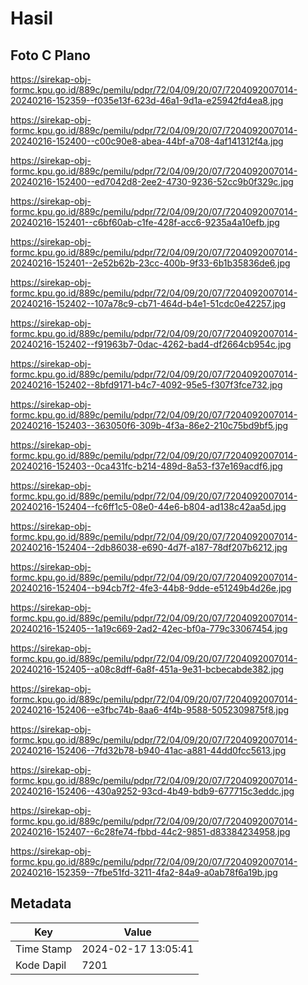# Hasil

## Foto C Plano

https://sirekap-obj-formc.kpu.go.id/889c/pemilu/pdpr/72/04/09/20/07/7204092007014-20240216-152359--f035e13f-623d-46a1-9d1a-e25942fd4ea8.jpg

https://sirekap-obj-formc.kpu.go.id/889c/pemilu/pdpr/72/04/09/20/07/7204092007014-20240216-152400--c00c90e8-abea-44bf-a708-4af141312f4a.jpg

https://sirekap-obj-formc.kpu.go.id/889c/pemilu/pdpr/72/04/09/20/07/7204092007014-20240216-152400--ed7042d8-2ee2-4730-9236-52cc9b0f329c.jpg

https://sirekap-obj-formc.kpu.go.id/889c/pemilu/pdpr/72/04/09/20/07/7204092007014-20240216-152401--c6bf60ab-c1fe-428f-acc6-9235a4a10efb.jpg

https://sirekap-obj-formc.kpu.go.id/889c/pemilu/pdpr/72/04/09/20/07/7204092007014-20240216-152401--2e52b62b-23cc-400b-9f33-6b1b35836de6.jpg

https://sirekap-obj-formc.kpu.go.id/889c/pemilu/pdpr/72/04/09/20/07/7204092007014-20240216-152402--107a78c9-cb71-464d-b4e1-51cdc0e42257.jpg

https://sirekap-obj-formc.kpu.go.id/889c/pemilu/pdpr/72/04/09/20/07/7204092007014-20240216-152402--f91963b7-0dac-4262-bad4-df2664cb954c.jpg

https://sirekap-obj-formc.kpu.go.id/889c/pemilu/pdpr/72/04/09/20/07/7204092007014-20240216-152402--8bfd9171-b4c7-4092-95e5-f307f3fce732.jpg

https://sirekap-obj-formc.kpu.go.id/889c/pemilu/pdpr/72/04/09/20/07/7204092007014-20240216-152403--363050f6-309b-4f3a-86e2-210c75bd9bf5.jpg

https://sirekap-obj-formc.kpu.go.id/889c/pemilu/pdpr/72/04/09/20/07/7204092007014-20240216-152403--0ca431fc-b214-489d-8a53-f37e169acdf6.jpg

https://sirekap-obj-formc.kpu.go.id/889c/pemilu/pdpr/72/04/09/20/07/7204092007014-20240216-152404--fc6ff1c5-08e0-44e6-b804-ad138c42aa5d.jpg

https://sirekap-obj-formc.kpu.go.id/889c/pemilu/pdpr/72/04/09/20/07/7204092007014-20240216-152404--2db86038-e690-4d7f-a187-78df207b6212.jpg

https://sirekap-obj-formc.kpu.go.id/889c/pemilu/pdpr/72/04/09/20/07/7204092007014-20240216-152404--b94cb7f2-4fe3-44b8-9dde-e51249b4d26e.jpg

https://sirekap-obj-formc.kpu.go.id/889c/pemilu/pdpr/72/04/09/20/07/7204092007014-20240216-152405--1a19c669-2ad2-42ec-bf0a-779c33067454.jpg

https://sirekap-obj-formc.kpu.go.id/889c/pemilu/pdpr/72/04/09/20/07/7204092007014-20240216-152405--a08c8dff-6a8f-451a-9e31-bcbecabde382.jpg

https://sirekap-obj-formc.kpu.go.id/889c/pemilu/pdpr/72/04/09/20/07/7204092007014-20240216-152406--e3fbc74b-8aa6-4f4b-9588-5052309875f8.jpg

https://sirekap-obj-formc.kpu.go.id/889c/pemilu/pdpr/72/04/09/20/07/7204092007014-20240216-152406--7fd32b78-b940-41ac-a881-44dd0fcc5613.jpg

https://sirekap-obj-formc.kpu.go.id/889c/pemilu/pdpr/72/04/09/20/07/7204092007014-20240216-152406--430a9252-93cd-4b49-bdb9-677715c3eddc.jpg

https://sirekap-obj-formc.kpu.go.id/889c/pemilu/pdpr/72/04/09/20/07/7204092007014-20240216-152407--6c28fe74-fbbd-44c2-9851-d83384234958.jpg

https://sirekap-obj-formc.kpu.go.id/889c/pemilu/pdpr/72/04/09/20/07/7204092007014-20240216-152359--7fbe51fd-3211-4fa2-84a9-a0ab78f6a19b.jpg


## Metadata

| Key        | Value               |
| ---------- | ------------------- |
| Time Stamp | 2024-02-17 13:05:41 |
| Kode Dapil | 7201                |



